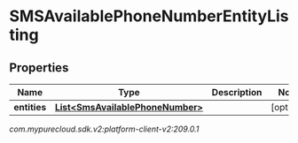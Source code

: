 # SMSAvailablePhoneNumberEntityListing


## Properties

| Name | Type | Description | Notes |
| ------------ | ------------- | ------------- | ------------- |
| **entities** | [**List&lt;SmsAvailablePhoneNumber&gt;**](SmsAvailablePhoneNumber) |  |  [optional] |




_com.mypurecloud.sdk.v2:platform-client-v2:209.0.1_
